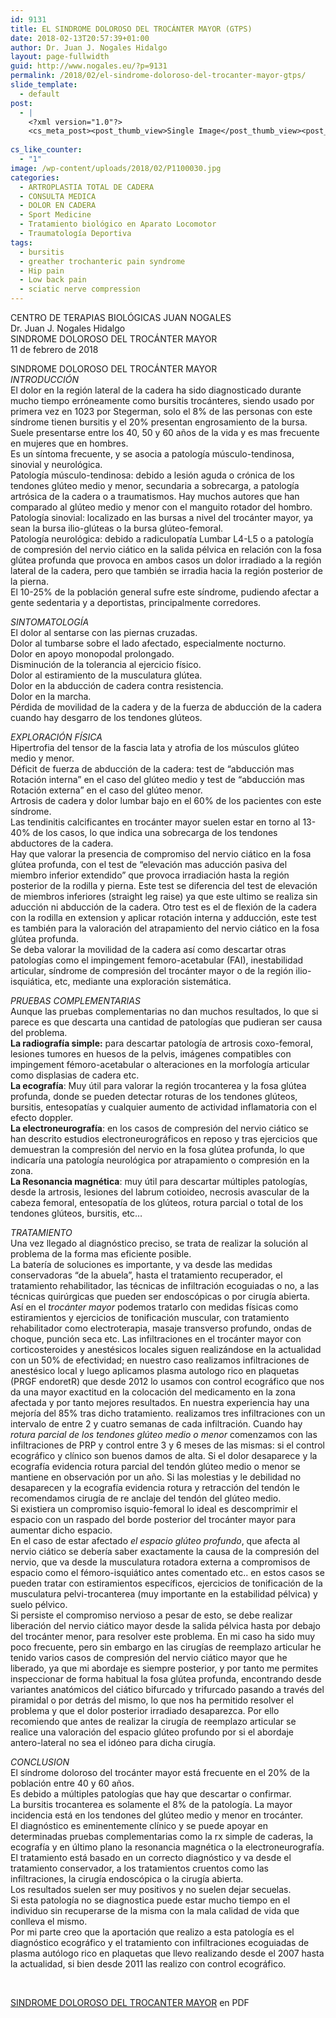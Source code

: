 ```yaml
---
id: 9131
title: EL SINDROME DOLOROSO DEL TROCÁNTER MAYOR (GTPS)
date: 2018-02-13T20:57:39+01:00
author: Dr. Juan J. Nogales Hidalgo
layout: page-fullwidth
guid: http://www.nogales.eu/?p=9131
permalink: /2018/02/el-sindrome-doloroso-del-trocanter-mayor-gtps/
slide_template:
  - default
post:
  - |
    <?xml version="1.0"?>
    <cs_meta_post><post_thumb_view>Single Image</post_thumb_view><post_featured_image_as_thumbnail/><post_thumb_audio/><post_thumb_video/><post_thumb_slider/><post_thumb_slider_type/><inside_post_thumb_view>Single Image</inside_post_thumb_view><inside_post_featured_image_as_thumbnail/><inside_post_thumb_audio/><inside_post_thumb_video/><inside_post_thumb_slider/><inside_post_thumb_slider_type/><post_social_sharing>on</post_social_sharing><post_author_info_show>on</post_author_info_show><post_tags_show>on</post_tags_show><post_attachment_show>on</post_attachment_show><page_title/><page_sub_title/><page_subheader_color/><page_subheader_font_color/><header_banner_style>default_header</header_banner_style><header_banner_image/><header_banner_flex_slider>blog</header_banner_flex_slider><custom_slider_id/><sidebar_layout><cs_layout/></sidebar_layout></cs_meta_post>
    
cs_like_counter:
  - "1"
image: /wp-content/uploads/2018/02/P1100030.jpg
categories:
  - ARTROPLASTIA TOTAL DE CADERA
  - CONSULTA MEDICA
  - DOLOR EN CADERA
  - Sport Medicine
  - Tratamiento biológico en Aparato Locomotor
  - Traumatología Deportiva
tags:
  - bursitis
  - greather trochanteric pain syndrome
  - Hip pain
  - Low back pain
  - sciatic nerve compression
---
```

CENTRO DE TERAPIAS BIOLÓGICAS JUAN NOGALES  
Dr. Juan J. Nogales Hidalgo  
SINDROME DOLOROSO DEL TROCÁNTER MAYOR  
11 de febrero de 2018

SINDROME DOLOROSO DEL TROCÁNTER MAYOR  
_INTRODUCCIÓN_  
El dolor en la región lateral de la cadera ha sido diagnosticado durante mucho tiempo erróneamente como bursitis trocánteres, siendo usado por primera vez en 1023 por Stegerman, solo el 8% de las personas con este síndrome tienen bursitis y el 20% presentan engrosamiento de la bursa.  
Suele presentarse entre los 40, 50 y 60 años de la vida y es mas frecuente en mujeres que en hombres.  
Es un síntoma frecuente, y se asocia a patología músculo-tendinosa, sinovial y neurológica.  
Patología músculo-tendinosa: debido a lesión aguda o crónica de los tendones glúteo medio y menor, secundaria a sobrecarga, a patología artrósica de la cadera o a traumatismos. Hay muchos autores que han comparado al glúteo medio y menor con el manguito rotador del hombro.  
Patología sinovial: localizado en las bursas a nivel del trocánter mayor, ya sean la bursa ilio-glúteas o la bursa glúteo-femoral.  
Patología neurológica: debido a radiculopatía Lumbar L4-L5 o a patología de compresión del nervio ciático en la salida pélvica en relación con la fosa glútea profunda que provoca en ambos casos un dolor irradiado a la región lateral de la cadera, pero que también se irradia hacia la región posterior de la pierna.  
El 10-25% de la población general sufre este síndrome, pudiendo afectar a gente sedentaria y a deportistas, principalmente corredores.

_SINTOMATOLOGÍA_  
El dolor al sentarse con las piernas cruzadas.  
Dolor al tumbarse sobre el lado afectado, especialmente nocturno.  
Dolor en apoyo monopodal prolongado.  
Disminución de la tolerancia al ejercicio físico.  
Dolor al estiramiento de la musculatura glútea.  
Dolor en la abducción de cadera contra resistencia.  
Dolor en la marcha.  
Pérdida de movilidad de la cadera y de la fuerza de abducción de la cadera cuando hay desgarro de los tendones glúteos.

_EXPLORACIÓN FÍSICA_  
Hipertrofia del tensor de la fascia lata y atrofia de los músculos glúteo medio y menor.  
Déficit de fuerza de abducción de la cadera: test de “abducción mas Rotación interna” en el caso del glúteo medio y test de “abducción mas Rotación externa” en el caso del glúteo menor.  
Artrosis de cadera y dolor lumbar bajo en el 60% de los pacientes con este síndrome.  
Las tendinitis calcificantes en trocánter mayor suelen estar en torno al 13-40% de los casos, lo que indica una sobrecarga de los tendones abductores de la cadera.  
Hay que valorar la presencia de compromiso del nervio ciático en la fosa glútea profunda, con el test de “elevación mas aducción pasiva del miembro inferior extendido” que provoca irradiación hasta la región posterior de la rodilla y pierna. Este test se diferencia del test de elevación de miembros inferiores (straight leg raise) ya que este ultimo se realiza sin aducción ni abducción de la cadera. Otro test es el de flexión de la cadera con la rodilla en extension y aplicar rotación interna y adducción, este test es también para la valoración del atrapamiento del nervio ciático en la fosa glútea profunda.  
Se deba valorar la movilidad de la cadera así como descartar otras patologías como el impingement femoro-acetabular (FAI), inestabilidad articular, síndrome de compresión del trocánter mayor o de la región ilio-isquiática, etc, mediante una exploración sistemática.

_PRUEBAS COMPLEMENTARIAS_  
Aunque las pruebas complementarias no dan muchos resultados, lo que si parece es que descarta una cantidad de patologías que pudieran ser causa del problema.  
**La radiografía simple:** para descartar patología de artrosis coxo-femoral, lesiones tumores en huesos de la pelvis, imágenes compatibles con impingement fémoro-acetabular o alteraciones en la morfología articular como displasias de cadera etc.  
**La ecografía**: Muy útil para valorar la región trocanterea y la fosa glútea profunda, donde se pueden detectar roturas de los tendones glúteos, bursitis, entesopatías y cualquier aumento de actividad inflamatoria con el efecto doppler.  
**La electroneurografía**: en los casos de compresión del nervio ciático se han descrito estudios electroneurográficos en reposo y tras ejercicios que demuestran la compresión del nervio en la fosa glútea profunda, lo que indicaría una patología neurológica por atrapamiento o compresión en la zona.  
**La Resonancia magnética**: muy útil para descartar múltiples patologías, desde la artrosis, lesiones del labrum cotioideo, necrosis avascular de la cabeza femoral, entesopatía de los glúteos, rotura parcial o total de los tendones glúteos, bursitis, etc…

_TRATAMIENTO_  
Una vez llegado al diagnóstico preciso, se trata de realizar la solución al problema de la forma mas eficiente posible.  
La batería de soluciones es importante, y va desde las medidas conservadoras “de la abuela”, hasta el tratamiento recuperador, el tratamiento rehabilitador, las técnicas de infiltración ecoguiadas o no, a las técnicas quirúrgicas que pueden ser endoscópicas o por cirugía abierta.  
Así en el _trocánter mayor_ podemos tratarlo con medidas físicas como estiramientos y ejercicios de tonificación muscular, con tratamiento rehabilitador como electroterapia, masaje transverso profundo, ondas de choque, punción seca etc. Las infiltraciones en el trocánter mayor con corticosteroides y anestésicos locales siguen realizándose en la actualidad con un 50% de efectividad; en nuestro caso realizamos infiltraciones de anestésico local y luego aplicamos plasma autologo rico en plaquetas (PRGF endoretR) que desde 2012 lo usamos con control ecográfico que nos da una mayor exactitud en la colocación del medicamento en la zona afectada y por tanto mejores resultados. En nuestra experiencia hay una mejoría del 85% tras dicho tratamiento. realizamos tres infiltraciones con un intervalo de entre 2 y cuatro semanas de cada infiltración. Cuando hay _rotura parcial de los tendones glúteo medio o menor_ comenzamos con las infiltraciones de PRP y control entre 3 y 6 meses de las mismas: si el control ecográfico y clínico son buenos damos de alta. Si el dolor desaparece y la ecografía evidencia rotura parcial del tendón glúteo medio o menor se mantiene en observación por un año. Si las molestias y le debilidad no desaparecen y la ecografía evidencia rotura y retracción del tendón le recomendamos cirugía de re anclaje del tendón del glúteo medio.  
Si existiera un compromiso isquio-femoral lo ideal es descomprimir el espacio con un raspado del borde posterior del trocánter mayor para aumentar dicho espacio.  
En el caso de estar afectado _el espacio glúteo profundo_, que afecta al nervio ciático se debería saber exactamente la causa de la compresión del nervio, que va desde la musculatura rotadora externa a compromisos de espacio como el fémoro-isquiático antes comentado etc.. en estos casos se pueden tratar con estiramientos específicos, ejercicios de tonificación de la musculatura pelvi-trocanterea (muy importante en la estabilidad pélvica) y suelo pélvico.  
Si persiste el compromiso nervioso a pesar de esto, se debe realizar liberación del nervio ciático mayor desde la salida pélvica hasta por debajo del trocánter menor, para resolver este problema. En mi caso ha sido muy poco frecuente, pero sin embargo en las cirugías de reemplazo articular he tenido varios casos de compresión del nervio ciático mayor que he liberado, ya que mi abordaje es siempre posterior, y por tanto me permites inspeccionar de forma habitual la fosa glútea profunda, encontrando desde variantes anatómicos del ciático bifurcado y trifurcado pasando a través del piramidal o por detrás del mismo, lo que nos ha permitido resolver el problema y que el dolor posterior irradiado desaparezca. Por ello recomiendo que antes de realizar la cirugía de reemplazo articular se realice una valoración del espacio glúteo profundo por si el abordaje antero-lateral no sea el idóneo para dicha cirugía.

_CONCLUSION_  
El síndrome doloroso del trocánter mayor está frecuente en el 20% de la población entre 40 y 60 años.  
Es debido a múltiples patologías que hay que descartar o confirmar.  
La bursitis trocanterea es solamente el 8% de la patología. La mayor incidencia está en los tendones del glúteo medio y menor en trocánter.  
El diagnóstico es eminentemente clínico y se puede apoyar en determinadas pruebas complementarias como la rx simple de caderas, la ecografía y en último plano la resonancia magnética o la electroneurografía.  
El tratamiento está basado en un correcto diagnóstico y va desde el tratamiento conservador, a los tratamientos cruentos como las infiltraciones, la cirugía endoscópica o la cirugía abierta.  
Los resultados suelen ser muy positivos y no suelen dejar secuelas.  
Si esta patología no se diagnostica puede estar mucho tiempo en el individuo sin recuperarse de la misma con la mala calidad de vida que conlleva el mismo.  
Por mi parte creo que la aportación que realizo a esta patología es el diagnóstico ecográfico y el tratamiento con infiltraciones ecoguiadas de plasma autólogo rico en plaquetas que llevo realizando desde el 2007 hasta la actualidad, si bien desde 2011 las realizo con control ecográfico.

&nbsp;

[SINDROME DOLOROSO DEL TROCANTER MAYOR](http://www.nogales.eu/wp-content/uploads/2018/02/SINDROME-DOLOROSO-DEL-TROCANTER-MAYOR2.pdf) en PDF